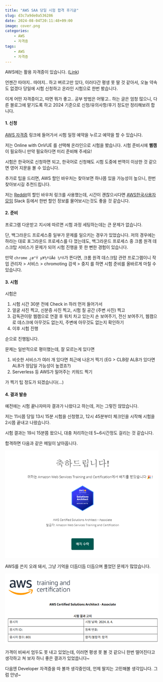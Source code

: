 ```yaml
---
title: "AWS SAA 당일 시험 합격 후기글"
slug: d3c7a9de0a536286
date: 2024-08-04T20:11:48+09:00
image: cover.png
categories:
    - AWS
    - 자격증
tags:
    - AWS
    - 자격증
---
```


AWS에는 활용 자격증이 있습니다. ([Link](https://aws.amazon.com/ko/certification/exams/))

언젠간 따야지.. 따야지.. 하고 벼르고만 있다, 이러다간 평생 못 딸 것 같아서, 오늘 약속도 없겠다 당일에 시험 신청하고 온라인 시험으로 한번 봤습니다.

이게 어떤 자격증이고, 따면 뭐가 좋고.. 공부 방법은 어떻고.. 하는 글은 엄청 많으니, 다른 블로그에 맡기도록 하고 2024 기준으로 신청/유의사항/후기 정도만 정리해보려 합니다.


#### 1. 신청

[AWS 자격증](https://aws.amazon.com/ko/certification/) 링크에 들어가서 시험 일정 예약을 누르고 예약을 할 수 있습니다.

저는 Online with OnVUE 를 선택해 온라인으로 시험을 봤습니다.
시험 준비시에 **웹캠** 이 필요하니 만약 필요하다면 미리 준비해 주세요!

시험은 한국어로 신청하면 되고, 한국어로 신청해도 시험 도중에 번역이 이상한 것 같으면 영어 지문을 볼 수 있습니다.

추가로 팁을 드리면, AWS 할인 바우처는 찾아보면 하나쯤 있을 가능성이 높으니, 한번 찾아보시길 추천드립니다.

저는 [Reddit](https://www.reddit.com/r/AWSCertifications/comments/18woit6/2024_aws_vouchers_exam_discounts_other)의 할인 바우처 링크를 사용했는데, 시간이 괜찮으시다면 [AWS한국사용자모임](https://awskrug.github.io/) Slack 등에서 한번 할인 정보를 물어보시는것도 좋을 것 같습니다.

#### 2. 준비

프로그램 다운받고 지시에 따르면 시험 과정 세팅하는데는 큰 문제가 없습니다.

단, 백그라운드 프로세스중 일부가 문제를 일으키는 경우가 있었습니다. 저의 경우에는 하라는 대로 포그라운드 프로세스를 다 껐는데도, 백그라운드 프로세스 중 크롬 원격 데스크탑 서비스가 문제가 되어 시험 진행을 못 한 뻔한 경험이 있습니다.

만약 `chrome ¿ø°Ý µ¥½ºũÅé ¼­ºñ`가 뜬다면, 크롬 원격 데스크탑 관련 프로그램이니 작업 관리자 > 서비스 > chromoting 검색 > 중지 를 하면 시험 준비를 올바르게 마칠 수 있습니다.


#### 3. 시험

시험은
1. 시험 시간 30분 전에 Check in 하러 먼저 들어가서
2. 얼굴 사진 찍고, 신분증 사진 찍고, 시험 칠 공간 (주변 사진) 찍고
3. 감독관이랑 웹캠으로 연결 후 워치 차고 있는지 손 보여주기, 전신 보여주기, 웹캠으로 데스크에 아무것도 없는지, 주변에 아무것도 없는지 확인하기
4. 이후 시험 진행

순으로 진행됩니다.

문제는 일반적으로 평이했는데, 잘 모르는게 있다면

1. 비슷한 서비스가 여러 개 있다면 최근에 나온거 찍기 (EG > CLB랑 ALB가 있다면 ALB가 정답일 가능성이 높겠죠?)
2. Serverless 등 AWS가 밀어주는 키워드 찍기

가 찍기 팁 정도가 되겠습니다(...)

#### 4. 결과 발송

예전에는 시험 끝나자마자 결과가 나왔다고 하는데, 저는 그렇진 않았습니다.

저는 11시쯤 당일 13시 15분 시험을 신청했고, 12시 45분부터 체크인을 시작해 시험을 2시쯤 끝내고 나왔습니다.

시험 결과는 19시 15분쯤 왔으니, 대충 처리하는데 5~6시간정도 걸리는 것 같습니다.

합격하면 다음과 같은 메일이 날아옵니다.

![합격 통보 메일. 축하드립니다! 하고 마크를 보여줌](image-1.png)

AWS를 쓴지 오래 돼서, 그냥 기억을 더듬더듬 더듬으며 풀었던 문제가 많았습니다. 

![점수 메일, 1000점 만점에 801점](image.png)

가격이 비싸서 엄두도 못 내고 있었는데, 이러면 평생 못 볼 것 같으니 한번 떨어진다고 생각하고 쳐 보자 하니 좋은 결과가 있었씁니다~

다음엔 Developer 자격증을 따 볼까 생각중인데, 언제 딸지는 고민해볼 생각입니다. 그럼 안녕~